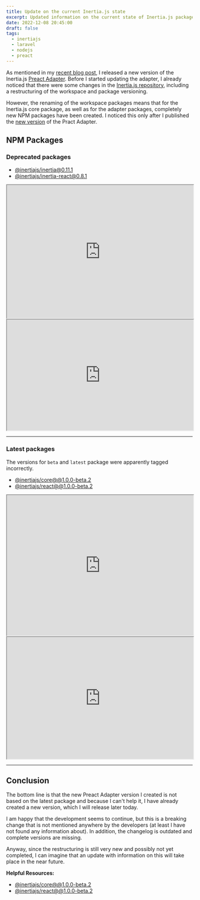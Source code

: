 ```yaml
---
title: Update on the current Inertia.js state
excerpt: Updated information on the current state of Inertia.js packages.
date: 2022-12-08 20:45:00
draft: false
tags:
  - inertiajs
  - laravel
  - nodejs
  - preact
---
```


As mentioned in my
[recent blog post](/blog/inertia.js-preact-adapter-v0.2.0-released/), I released
a new version of the Inertia.js
[Preact Adapter](https://www.npmjs.com/package/@jrson83/inertia-preact). Before
I started updating the adapter, I already noticed that there were some changes
in the [Inertia.js repository](https://github.com/inertiajs/inertia), including
a restructuring of the workspace and package versioning.

However, the renaming of the workspace packages means that for the Inertia.js
core package, as well as for the adapter packages, completely new NPM packages
have been created. I noticed this only after I published the
[new version](https://www.npmjs.com/package/@jrson83/inertia-preact/v/0.2.0) of
the Pract Adapter.

## NPM Packages

### Deprecated packages

- [@inertiajs/inertia@0.11.1](https://www.npmjs.com/package/@inertiajs/inertia/v/0.11.1)
- [@inertiajs/inertia-react@0.8.1](https://www.npmjs.com/package/@inertiajs/inertia-react/v/0.8.1)

<iframe
  id="myIframe"
  title="@inertiajs/inertia@0.11.1"
  width="100%"
  height="360px"
  src="https://arve0.github.io/npm-download-size/#@inertiajs%2finertia">
</iframe>

<iframe
  title="@inertiajs/inertia-react@0.8.1"
  width="100%"
  height="300px"
  src="https://arve0.github.io/npm-download-size/#@inertiajs%2finertia-react">
</iframe>

<hr />

### Latest packages

The versions for `beta` and `latest` package were apparently tagged incorrectly.

- [@inertiajs/core@@1.0.0-beta.2](https://www.npmjs.com/package/@inertiajs/core/v/1.0.0-beta.2)
- [@inertiajs/react@@1.0.0-beta.2](https://www.npmjs.com/package/@inertiajs/react/v/1.0.0-beta.2)

<iframe
  title="@inertiajs/inertia-react@0.8.1"
  width="100%"
  height="380px"
  src="https://arve0.github.io/npm-download-size/#@inertiajs%2fcore@1.0.0-beta.2">
</iframe>

<iframe
  title="@inertiajs/inertia-react@0.8.1"
  width="100%"
  height="330px"
  src="https://arve0.github.io/npm-download-size/#@inertiajs%2freact@1.0.0-beta.2">
</iframe>

<hr />

## Conclusion

The bottom line is that the new Preact Adapter version I created is not based on
the latest package and because I can't help it, I have already created a new
version, which I will release later today.

I am happy that the development seems to continue, but this is a breaking change
that is not mentioned anywhere by the developers (at least I have not found any
information about). In addition, the changelog is outdated and complete versions
are missing.

Anyway, since the restructuring is still very new and possibly not yet
completed, I can imagine that an update with information on this will take place
in the near future.

**Helpful Resources:**

- [@inertiajs/core@@1.0.0-beta.2](https://www.npmjs.com/package/@inertiajs/core/v/1.0.0-beta.2)
- [@inertiajs/react@@1.0.0-beta.2](https://www.npmjs.com/package/@inertiajs/react/v/1.0.0-beta.2)

